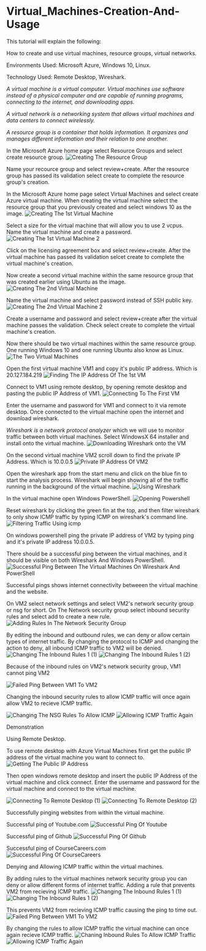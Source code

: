 # Virtual_Machines-Creation-And-Usage

This tutorial will explain the following:

How to create and use virtual machines, resource groups, virtual networks.

Environments Used: Microsoft Azure, Windows 10, Linux. 

Technology Used: Remote Desktop, Wireshark.

*A virtual machine is a virtual computer. Virtual machines use software instead of a physical computer and are capable of running programs, connecting to the internet, and downloading apps.*

*A virtual network is a networking system that allows virtual machines and data centers to connect wirelessly.*

*A resource group is a container that holds information. It organizes and manages different information and their relation to one another.*

In the Microsoft Azure home page select Resource Groups and select create resource group.
![Creating The Resource Group](https://github.com/Ken7281/Virtual_Machines-Creation-And-Usage/assets/142465932/ecefe4a5-39d3-44bb-a5a8-ecac8624450e)

Name your recource group and select review+create. 
After the resource group has passed its validation select create to complete the resource group's creation.

In the Microsoft Azure home page select Virtual Machines and select create Azure virtual machine.
When creating the virtual machine select the resource group that you previously created and select windows 10 as the image.
![Creating The 1st Virtual Machine](https://github.com/Ken7281/Virtual_Machines-Creation-And-Usage/assets/142465932/85d50f7b-9b60-43a6-9020-cc4d721878ab)

Select a size for the virtual machine that will allow you to use 2 vcpus.
Name the virtual machine and create a password. 
![Creating The 1st Virtual Machine 2](https://github.com/Ken7281/Virtual_Machines-Creation-And-Usage/assets/142465932/ae35854a-a1fa-4661-bf9d-32fc40a34d6d)

Click on the licensing agreement box and select review+create.
After the virtual machine has passed its validation selcet create to complete the virtual machine's creation.

Now create a second virtual machine within the same resource group that was created earlier using Ubuntu as the image.
![Creating The 2nd Virtual Machine](https://github.com/Ken7281/Virtual_Machines-Creation-And-Usage/assets/142465932/9650a13d-dfa5-4e2d-861e-bcdf7ecf7a0e)

Name the virtual machine and select password instead of SSH public key.
![Creating The 2nd Virtual Machine 2](https://github.com/Ken7281/Virtual_Machines-Creation-And-Usage/assets/142465932/f6073b02-9051-4b7c-8239-d51e6389e833)

Create a username and password and select review+create after the virtual machine passes the validation.
Check select create to complete the virtual machine's creation.

Now there should be two virtual machines within the same resource group. One running Windows 10 and one running Ubuntu also know as Linux.
![The Two Virtual Machines](https://github.com/Ken7281/Virtual_Machines-Creation-And-Usage/assets/142465932/4ba7e14f-1eb1-4ea2-a583-474b4887c728)

Open the first virtual machine VM1 and copy it's public IP address. Which is 20.127.184.219
![Finding The IP Address Of The 1st VM](https://github.com/Ken7281/Virtual_Machines-Creation-And-Usage/assets/142465932/baf8d482-e0ed-444a-895e-eeb12a28c152)

Connect to VM1 using remote desktop, by opening remote desktop and pasting the public IP Address of VM1.
![Connecting To The First VM](https://github.com/Ken7281/Virtual_Machines-Creation-And-Usage/assets/142465932/12ddd9b6-ede2-4359-a45c-f99b6f5736e7)

Enter the username and password for VM1 and connect to it via remote desktop.
Once connected to the virtual machine open the internet and download wireshark.

*Wireshark is a network protocol analyzer* which we will use to monitor traffic between both virtual machines.
Select WindowsX 64 installer and install onto the virtual machine. 
![Downloading Wireshark onto the VM](https://github.com/Ken7281/Virtual_Machines-Creation-And-Usage/assets/142465932/0a337839-7efe-4b21-ab9d-5afb1da3a140)

On the second virtual machine VM2 scroll down to find the private IP Address. Which is 10.0.0.5
![Private IP Address Of VM2](https://github.com/Ken7281/Virtual_Machines-Creation-And-Usage/assets/142465932/75a62686-d853-436f-aa0e-7b82dbd67f12)

Open the wireshark app from the start menu and click on the blue fin to start the analysis process.
Wireshark will begin showing all of the traffic running in the background of the virtual machine.
![Using Wireshark](https://github.com/Ken7281/Virtual_Machines-Creation-And-Usage/assets/142465932/9508d356-4643-4ff5-a655-e828a67da7cb)

In the virtual machine open Windows PowerShell. 
![Opening Powershell](https://github.com/Ken7281/Virtual_Machines-Creation-And-Usage/assets/142465932/cd567309-89de-4537-a9cd-62037bebb2cd)

Reset wireshark by clicking the green fin at the top, and then filter wireshark to only show ICMP traffic by typing ICMP on wireshark's command line.
![Filtering Traffic Using icmp](https://github.com/Ken7281/Virtual_Machines-Creation-And-Usage/assets/142465932/b9cb1598-209e-42d5-8fce-4b00eddaf50a)

On windows powershell ping the private IP address of VM2 by typing ping and it's private IP address 10.0.0.5.

There should be a successful ping between the virtual machines, and it should be visible on both Wireshark And Windows PowerShell.
![Successful Ping Between The Virtual Machines On Wireshark And PowerShell](https://github.com/Ken7281/Virtual_Machines-Creation-And-Usage/assets/142465932/76aee27f-689f-4023-bb65-c4fad219dce6)

Successful pings shows internet connectivity betweeen the virtual machine and the website.

On VM2 select network settings and select VM2's network security group or nsg for short. 
On The Network security group select inbound security rules and select add to create a new rule.
![Adding Rules In The Network Security Group](https://github.com/Ken7281/Virtual_Machines-Creation-And-Usage/assets/142465932/943e0305-eed6-4e38-b98b-2f45482e444e)

By editing the inbound and outbound rules, we can deny or allow certain types of internet traffic.
By changing the protocol to ICMP and changing the action to deny, all inbound ICMP traffic to VM2 will be denied. 
![Changing The Inbound Rules 1 (1)](https://github.com/Ken7281/Virtual_Machines-Creation-And-Usage/assets/142465932/fba3a5dd-734d-44ec-ba38-bf1ab606021d)
![Changing The Inbound Rules 1 (2)](https://github.com/Ken7281/Virtual_Machines-Creation-And-Usage/assets/142465932/0c4c0336-e840-4ed6-b628-09b5329b8af9)

Because of the inbound rules on VM2's network security group, VM1 cannot ping VM2

![Failed Ping Between VM1 To VM2](https://github.com/Ken7281/Virtual_Machines-Creation-And-Usage/assets/142465932/d2f552bd-6b9f-49fa-8b30-08e60048522a)

Changing the inbound security rules to allow ICMP traffic will once again allow VM2 to recieve ICMP traffic.

![Changing The NSG Rules To Allow ICMP](https://github.com/Ken7281/Virtual_Machines-Creation-And-Usage/assets/142465932/bced5605-6527-4666-a99c-262e53da37cf)
![Allowing ICMP Traffic Again](https://github.com/Ken7281/Virtual_Machines-Creation-And-Usage/assets/142465932/e0f43504-d788-4e37-a4c6-39b5dc160d9b)


Demonstration 

Using Remote Desktop.

To use remote desktop with Azure Virtual Machines first get the public IP address of the virtual machine you want to connect to.
![Getting The Public IP Address](https://github.com/Ken7281/Virtual_Machines-Creation-And-Usage/assets/142465932/9809f8c7-f832-4a6d-847b-b25df000b3ca)

Then open windows remote desktop and insert the public IP Address of the virtual machine and click connect. 
Enter the username and password for the virtual machine and connect to the virtual machine.

![Connecting To Remote Desktop (1)](https://github.com/Ken7281/Virtual_Machines-Creation-And-Usage/assets/142465932/0b17136d-858e-4bdd-b1fc-13c45f6eee2c)
![Connecting To Remote Desktop (2)](https://github.com/Ken7281/Virtual_Machines-Creation-And-Usage/assets/142465932/a4b172d7-63fe-4396-a7b5-4081df9b3742)

Successfully pinging websites from within the virtual machine. 

Successful ping of Youtube.com
![Successful Ping Of Youtube](https://github.com/Ken7281/Virtual_Machines-Creation-And-Usage/assets/142465932/8b8b4289-de2f-483a-986a-09f5054a3202)

Successful ping of Github
![Successful Ping Of Github](https://github.com/Ken7281/Virtual_Machines-Creation-And-Usage/assets/142465932/b9bea225-183b-422e-9050-b84180f4d500)

Successful ping of CourseCareers.com 
![Successful Ping Of CourseCareers](https://github.com/Ken7281/Virtual_Machines-Creation-And-Usage/assets/142465932/a46a0a78-548c-47a7-8e7f-027fac6fb4f6)

Denying and Allowing ICMP traffic within the virtual machines. 

By adding rules to the virtual machines network security group you can deny or allow different forms of internet traffic.
Adding a rule that prevents VM2 from recieving ICMP traffic. 
![Changing The Inbound Rules 1 (1)](https://github.com/Ken7281/Virtual_Machines-Creation-And-Usage/assets/142465932/41ae6a8a-e7e1-4ddc-b6d1-48f4b30448ef)
![Changing The Inbound Rules 1 (2)](https://github.com/Ken7281/Virtual_Machines-Creation-And-Usage/assets/142465932/300a2703-2ffc-4a9a-910c-f276090882f3)

This prevents VM2 from recieving ICMP traffic causing the ping to time out.
![Failed Ping Between VM1 To VM2](https://github.com/Ken7281/Virtual_Machines-Creation-And-Usage/assets/142465932/ead87ce9-e1c2-47f6-8e6c-7b57fb255353)

By changing the rules to allow ICMP traffic the virtual machine can once again recieve ICMP traffic. 
![Chaning Inbound Rules To Allow ICMP Traffic](https://github.com/Ken7281/Virtual_Machines-Creation-And-Usage/assets/142465932/23f4ffc8-325b-4830-9cfc-d2d65fca1f6d)
![Allowing ICMP Traffic Again](https://github.com/Ken7281/Virtual_Machines-Creation-And-Usage/assets/142465932/a1352484-c6b1-473b-8f0d-150ab86c76d3)
